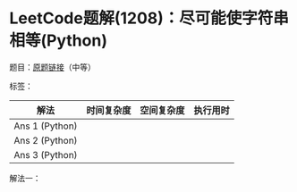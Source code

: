 # LeetCode题解(1208)：尽可能使字符串相等(Python)

题目：[原题链接](https://leetcode-cn.com/problems/get-equal-substrings-within-budget/)（中等）

标签：

| 解法           | 时间复杂度 | 空间复杂度 | 执行用时 |
| -------------- | ---------- | ---------- | -------- |
| Ans 1 (Python) |            |            |          |
| Ans 2 (Python) |            |            |          |
| Ans 3 (Python) |            |            |          |

解法一：


